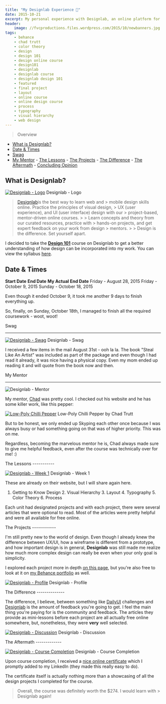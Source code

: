 ```yaml
---
title: "My Designlab Experience 🎨"
date: 2015-10-21
excerpt: My personal experience with Designlab, an online platform for learning web and mobile design skills.
header:
    image: //fvcproductions.files.wordpress.com/2015/10/newbanners.jpg
tags:
    - behance
    - chad trutt
    - color theory
    - design
    - design 101
    - design online course
    - design101
    - designlab
    - designlab course
    - designlab design 101
    - featured
    - final project
    - layout
    - online course
    - online design course
    - process
    - typography
    - visual hierarchy
    - web design
---
```


> Overview

- [What is Designlab?](#section-what)
- [Date & Times](#section-date)
- [Swag](#section-swag)
- [My Mentor](#section-mentor) - [The Lessons](#section-lessons) - [The Projects](#section-projects) - [The Difference](#section-difference) - [The Aftermath](#section-aftermath) - [Concluding Opinion](#section-conclusion)

## What is Designlab?

[![Designlab - Logo](//fvcproductions.files.wordpress.com/2015/10/designlab-logo.png)](//fvcproductions.files.wordpress.com/2015/10/designlab-logo.png) Designlab - Logo

> [Designlab](//trydesignlab.com)is the best way to learn web and > mobile design skills online. Practice the principles of visual design, > UX (user experience), and UI (user interface) design with our > project-based, mentor-driven online courses. > > Learn concepts and theory from our curated resources, practice with > hands-on projects, and get expert feedback on your work from design > mentors. > > Design is the difference. Set yourself apart.

I decided to take the **[Design 101](//trydesignlab.com/web-design-course/)** course on Designlab to get a better understanding of how design can be incorporated into my work. You can view the syllabus [here](//storage.trydesignlab.com/syllabus/design-101.pdf).

## Date & Times

 **Start Date**
 **End Date**
 **My Actual End Date**
 Friday - August 28, 2015
 Friday - October 9, 2015
 Sunday - October 18, 2015

Even though it ended October 9, it took me another 9 days to finish everything up.

So, finally, on Sunday, October 18th, I managed to finish all the required coursework - woot, woot!

Swag

----

[![Designlab - Swag](//fvcproductions.files.wordpress.com/2015/10/designlab-swag.jpg)](//fvcproductions.com/?attachment_id=3107) Designlab - Swag

I received a few items in the mail August 31st - ooh la la. The book "Steal Like An Artist" was included as part of the package and even though I had read it already, it was nice having a physical copy. Even my mom ended up reading it and will quote from the book now and then.

My Mentor

---------

![Designlab - Mentor](//fvcproductions.files.wordpress.com/2015/10/designlab-mentor.png)

My mentor, [Chad](//chadtrutt.com/ "Chad Trutt") was pretty cool. I checked out his website and he has some killer work, like this pepper:

[![Low-Poly Chilli Pepper](//m2.behance.net/rendition/pm/17019797/disp/d7e391ee6a819bdc0bdb3cf9eb6bed0c.jpg)](//m2.behance.net/rendition/pm/17019797/disp/d7e391ee6a819bdc0bdb3cf9eb6bed0c.jpg) Low-Poly Chilli Pepper by Chad Trutt

But to be honest, we only ended up Skyping each other once because I was always busy or had something going on that was of higher priority. This was on me.

Regardless, becoming the marvelous mentor he is, Chad always made sure to give me helpful feedback, even after the course was technically over for me! :)

The Lessons -----------

[![Designlab - Week 1](//fvcproductions.files.wordpress.com/2015/10/designlab-week1.png)](//fvcproductions.com/blog/2015/10/21/my-designlab-experience/designlab-week1/) Designlab - Week 1

These are already on their website, but I will share again here.

1. Getting to Know Design 2. Visual Hierarchy 3. Layout 4. Typography 5. Color Theory 6. Process

Each unit had designated projects and with each project, there were several articles that were optional to read. Most of the articles were pretty helpful and were all available for free online.

The Projects ------------

I'm still pretty new to the world of design. Even though I already knew the difference between UX/UI, how a wireframe is different from a prototype, and how important design is in general, **Designlab** was still made me realize how much more complex design can really be even when your only goal is simplicity.

I explored each project more in depth [on this page](//fvcproductions.com/portfolio/designlab-submissions/), but you're also free to look at it on [my Behance portfolio](//www.behance.net/gallery/29117121/My-Designlab-Experience) as well.

[![Designlab - Profile](//fvcproductions.files.wordpress.com/2015/10/designlab-profile.png)](//fvcproductions.com/blog/2015/10/21/my-designlab-experience/designlab-profile-2/) Designlab - Profile

The Difference --------------

The difference, I believe, between something like [DailyUI](//chadtrutt.com/ "Chad Trutt") challenges and [Designlab](//trydesignlab.com "Designlab") is the amount of feedback you're going to get. I feel the main thing you're paying for is the community and feedback. The articles they provide as mini-lessons before each project are all actually free online somewhere, but, nonetheless, they were **very** well selected.

[![Designlab - Discussion](//fvcproductions.files.wordpress.com/2015/10/designlab-discussion.png)](//fvcproductions.com/blog/2015/10/21/my-designlab-experience/designlab-discussion-2/) Designlab - Discussion

The Aftermath -------------

[![Designlab - Course Completion](//fvcproductions.files.wordpress.com/2015/10/designlab-course-summary.png)](//fvcproductions.com/blog/2015/10/21/my-designlab-experience/designlab-course-summary/) Designlab - Course Completion

Upon course completion, I received a [nice online certificate](//trydesignlab.com/certificates/design-101/fvcproductions/) which I promptly added to my LinkedIn (they made this really easy to do).

The certificate itself is actually nothing more than a showcasing of all the design projects I completed for the course.

> Overall, the course was definitely worth the \$274. I would learn with > Designlab again!

